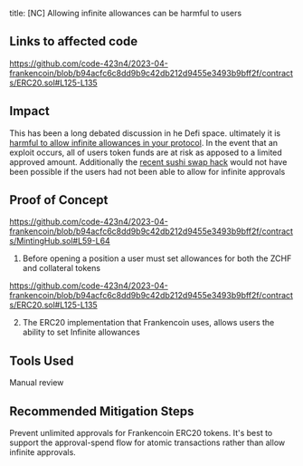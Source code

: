 title: [NC] Allowing infinite allowances can be harmful to users

## Links to affected code

https://github.com/code-423n4/2023-04-frankencoin/blob/b94acfc6c8dd9b9c42db212d9455e3493b9bff2f/contracts/ERC20.sol#L125-L135

## Impact

This has been a long debated discussion in he Defi space. ultimately it is [harmful to allow infinite allowances in your protocol](https://kalis.me/unlimited-erc20-allowances/). In the event that an exploit occurs, all of users token funds are at risk as apposed to a limited approved amount. Additionally the [recent sushi swap hack](https://cryptoslate.com/sushiswap-token-allocation-exploit-drains-3-3m-as-users-urged-to-revoke-token-allowances-immediately/) would not have been possible if the users had not been able to allow for infinite approvals

## Proof of Concept

https://github.com/code-423n4/2023-04-frankencoin/blob/b94acfc6c8dd9b9c42db212d9455e3493b9bff2f/contracts/MintingHub.sol#L59-L64

1. Before opening a position a user must set allowances for both the ZCHF and collateral tokens

https://github.com/code-423n4/2023-04-frankencoin/blob/b94acfc6c8dd9b9c42db212d9455e3493b9bff2f/contracts/ERC20.sol#L125-L135

2. The ERC20 implementation that Frankencoin uses, allows users the ability to set Infinite allowances

## Tools Used

Manual review

## Recommended Mitigation Steps

Prevent unlimited approvals for Frankencoin ERC20 tokens. It's best to support the approval-spend flow for atomic transactions rather than allow infinite approvals.